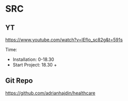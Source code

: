 # SRC 

## YT
https://www.youtube.com/watch?v=lEflo_sc82g&t=591s

Time:
- Installation: 0-18.30 
- Start Project: 18.30 + 


## Git Repo
https://github.com/adrianhajdin/healthcare
